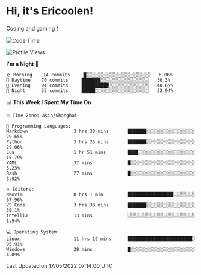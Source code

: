 # Hi, it's Ericoolen!
Coding and gaming！

<!--START_SECTION:waka-->
![Code Time](http://img.shields.io/badge/Code%20Time-251%20hrs%206%20mins-blue)

![Profile Views](http://img.shields.io/badge/Profile%20Views-4-blue)

**I'm a Night 🦉** 

```text
🌞 Morning    14 commits     █░░░░░░░░░░░░░░░░░░░░░░░░   6.06% 
🌆 Daytime    70 commits     ███████░░░░░░░░░░░░░░░░░░   30.3% 
🌃 Evening    94 commits     ██████████░░░░░░░░░░░░░░░   40.69% 
🌙 Night      53 commits     █████░░░░░░░░░░░░░░░░░░░░   22.94%

```


📊 **This Week I Spent My Time On** 

```text
⌚︎ Time Zone: Asia/Shanghai

💬 Programming Languages: 
Markdown                 3 hrs 30 mins       ███████░░░░░░░░░░░░░░░░░░   29.65% 
Python                   3 hrs 25 mins       ███████░░░░░░░░░░░░░░░░░░   29.06% 
Lua                      1 hr 51 mins        ████░░░░░░░░░░░░░░░░░░░░░   15.79% 
YAML                     37 mins             █░░░░░░░░░░░░░░░░░░░░░░░░   5.23% 
Bash                     27 mins             █░░░░░░░░░░░░░░░░░░░░░░░░   3.92%

🔥 Editors: 
Neovim                   8 hrs 1 min         █████████████████░░░░░░░░   67.96% 
VS Code                  3 hrs 33 mins       ███████░░░░░░░░░░░░░░░░░░   30.1% 
IntelliJ                 13 mins             ░░░░░░░░░░░░░░░░░░░░░░░░░   1.94%

💻 Operating System: 
Linux                    11 hrs 19 mins      ████████████████████████░   95.91% 
Windows                  28 mins             █░░░░░░░░░░░░░░░░░░░░░░░░   4.09%

```


 Last Updated on 17/05/2022 07:14:00 UTC
<!--END_SECTION:waka-->

